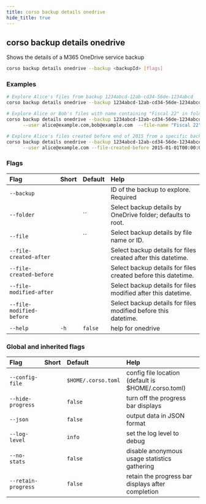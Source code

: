 ```yaml
---
title: corso backup details onedrive
hide_title: true
---
```

## corso backup details onedrive

Shows the details of a M365 OneDrive service backup

```bash
corso backup details onedrive --backup <backupId> [flags]
```

### Examples

```bash
# Explore Alice's files from backup 1234abcd-12ab-cd34-56de-1234abcd 
corso backup details onedrive --backup 1234abcd-12ab-cd34-56de-1234abcd --user alice@example.com

# Explore Alice or Bob's files with name containing "Fiscal 22" in folder "Reports"
corso backup details onedrive --backup 1234abcd-12ab-cd34-56de-1234abcd \
      --user alice@example.com,bob@example.com  --file-name "Fiscal 22" --folder "Reports"

# Explore Alice's files created before end of 2015 from a specific backup
corso backup details onedrive --backup 1234abcd-12ab-cd34-56de-1234abcd \
      --user alice@example.com --file-created-before 2015-01-01T00:00:00
```

### Flags

|Flag|Short|Default|Help|
|:----|:-----|:-------|:----|
|`--backup`|||ID of the backup to explore. <div class='required'>Required</div>|
|`--folder`||``|Select backup details by OneDrive folder; defaults to root.|
|`--file`||``|Select backup details by file name or ID.|
|`--file-created-after`|||Select backup details for files created after this datetime.|
|`--file-created-before`|||Select backup details for files created before this datetime.|
|`--file-modified-after`|||Select backup details for files modified after this datetime.|
|`--file-modified-before`|||Select backup details for files modified before this datetime.|
|`--help`|`-h`|`false`|help for onedrive|

### Global and inherited flags

|Flag|Short|Default|Help|
|:----|:-----|:-------|:----|
|`--config-file`||`$HOME/.corso.toml`|config file location (default is $HOME/.corso.toml)|
|`--hide-progress`||`false`|turn off the progress bar displays|
|`--json`||`false`|output data in JSON format|
|`--log-level`||`info`|set the log level to debug|info|warn|error|
|`--no-stats`||`false`|disable anonymous usage statistics gathering|
|`--retain-progress`||`false`|retain the progress bar displays after completion|
